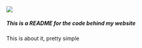 <a href="https://github.com/rightrice/Website-Production/">
    <img src="https://github-readme-stats.vercel.app/api/pin/?username=rightrice&repo=Website-Production&theme=aura_dark">
</a> 

##### This is a README for the code behind my website
This is about it, pretty simple
